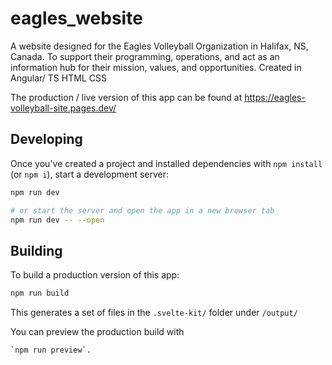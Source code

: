 # eagles_website
A website designed for the Eagles Volleyball Organization in Halifax, NS, Canada. 
To support their programming, operations, and act as an information hub for their mission, values, and opportunities. 
Created in Angular/ TS HTML CSS

The production / live version of this app can be found at https://eagles-volleyball-site.pages.dev/

## Developing

Once you've created a project and installed dependencies with `npm install` (or `npm i`), start a development server:

```bash
npm run dev

# or start the server and open the app in a new browser tab
npm run dev -- --open
```

## Building

To build a production version of this app:

```bash
npm run build
```
This generates a set of files in the `.svelte-kit/` folder under `/output/`

You can preview the production build with 
```bash
`npm run preview`.
```

